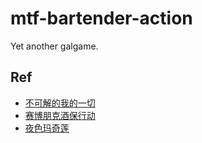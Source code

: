 # mtf-bartender-action

Yet another galgame.

## Ref

- [不可解的我的一切](https://manhua.dmzj.com/bukejiedewodeyiqie/77189.shtml#@page=1)
- [赛博朋克酒保行动](https://www.bilibili.com/video/BV1jW4y1G7ks)
- [夜色玛奇莲](http://www.shuxiu.cc/read/shidu.asp?bid=6262562)
 
